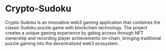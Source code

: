 # Crypto-Sudoku
Crypto Sudoku is an innovative web3 gaming application that combines the classic Sudoku puzzle game with blockchain technology. The project creates a unique gaming experience by gating access through NFT ownership and recording player achievements on-chain, bringing traditional puzzle gaming into the decentralized web3 ecosystem.
